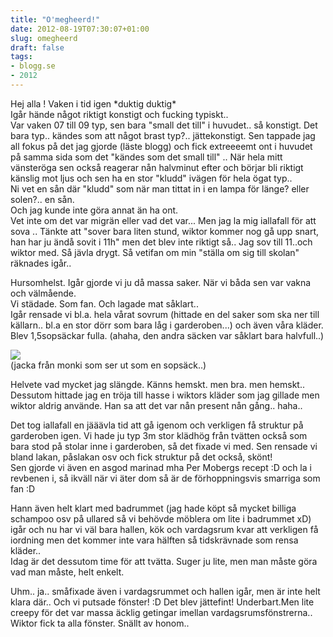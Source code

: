 ```yaml
---
title: "O'megheerd!"
date: 2012-08-19T07:30:07+01:00
slug: omegheerd
draft: false
tags:
- blogg.se
- 2012
---
```

Hej alla ! Vaken i tid igen \*duktig duktig\*  
Igår hände något riktigt konstigt och fucking typiskt..  
Var vaken 07 till 09 typ, sen bara "small det till" i huvudet.. så konstigt. Det bara typ.. kändes som att något brast typ?.. jättekonstigt. Sen tappade jag all fokus på det jag gjorde (läste blogg) och fick extreeeemt ont i huvudet på samma sida som det "kändes som det small till" .. När hela mitt vänsteröga sen också reagerar nån halvminut efter och börjar bli riktigt känslig mot ljus och sen ha en stor "kludd" ivägen för hela ögat typ..  
Ni vet en sån där "kludd" som när man tittat in i en lampa för länge? eller solen?.. en sån.  
Och jag kunde inte göra annat än ha ont.  
Vet inte om det var migrän eller vad det var... Men jag la mig iallafall för att sova .. Tänkte att "sover bara liten stund, wiktor kommer nog gå upp snart, han har ju ändå sovit i 11h" men det blev inte riktigt så.. Jag sov till 11..och wiktor med. Så jävla drygt. Så vetifan om min "ställa om sig till skolan" räknades igår..  
  
Hursomhelst. Igår gjorde vi ju då massa saker. När vi båda sen var vakna och välmående.  
Vi städade. Som fan. Och lagade mat såklart..  
Igår rensade vi bl.a. hela vårat sovrum (hittade en del saker som ska ner till källarn.. bl.a en stor dörr som bara låg i garderoben...) och även våra kläder. Blev 1,5sopsäckar fulla. (ahaha, den andra säcken var såklart bara halvfull..)

![](/assets/images/blogg.se/sopjacka_50307922e087c30811004641.jpg)  
(jacka från monki som ser ut som en sopsäck..)

  
Helvete vad mycket jag slängde. Känns hemskt. men bra. men hemskt..  
Dessutom hittade jag en tröja till hasse i wiktors kläder som jag gillade men wiktor aldrig använde. Han sa att det var nån present nån gång.. haha..  
  
Det tog iallafall en jääävla tid att gå igenom och verkligen få struktur på garderoben igen. Vi hade ju typ 3m stor klädhög från tvätten också som bara stod på stolar inne i garderoben, så det fixade vi med. Sen rensade vi bland lakan, påslakan osv och fick struktur på det också, skönt!  
Sen gjorde vi även en asgod marinad mha Per Mobergs recept :D och la i revbenen i, så ikväll när vi äter dom så är de förhoppningsvis smarriga som fan :D  
  
Hann även helt klart med badrummet (jag hade köpt så mycket billiga schampoo osv på ullared så vi behövde möblera om lite i badrummet xD) igår och nu har vi väl bara hallen, kök och vardagsrum kvar att verkligen få iordning men det kommer inte vara hälften så tidskrävnade som rensa kläder..  
Idag är det dessutom time för att tvätta. Suger ju lite, men man måste göra vad man måste, helt enkelt.

  
Uhm.. ja.. småfixade även i vardagsrummet och hallen igår, men är inte helt klara där.. Och vi putsade fönster! :D Det blev jättefint! Underbart.Men lite creepy för det var massa äcklig getingar imellan vardagsrumsfönstrerna.. Wiktor fick ta alla fönster. Snällt av honom..